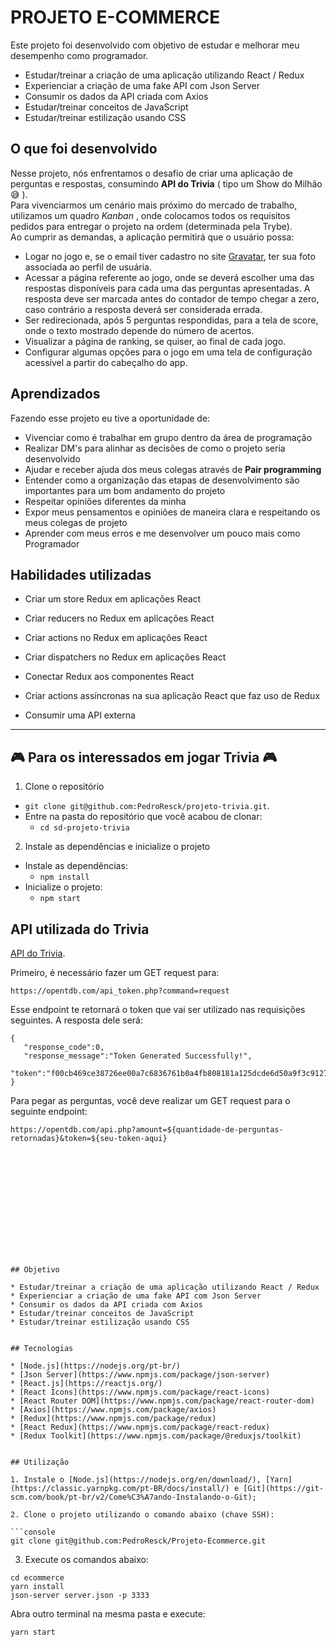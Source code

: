 # PROJETO E-COMMERCE

Este projeto foi desenvolvido com objetivo de estudar e melhorar meu desempenho como programador.

* Estudar/treinar a criação de uma aplicação utilizando React / Redux
* Experienciar a criação de uma fake API com Json Server 
* Consumir os dados da API criada com Axios
* Estudar/treinar conceitos de JavaScript
* Estudar/treinar estilização usando CSS


## O que foi desenvolvido

Nesse projeto, nós enfrentamos o desafio de criar uma aplicação de perguntas e respostas, consumindo **API do Trivia** ( tipo um Show do Milhão :sweat_smile: ).<br>
Para vivenciarmos um cenário mais próximo do mercado de trabalho, utilizamos um quadro _Kanban_ , onde colocamos todos os requisitos pedidos para entregar o projeto na ordem (determinada pela Trybe).<br>
Ao cumprir as demandas, a aplicação permitirá que o usuário possa:

  - Logar no jogo e, se o email tiver cadastro no site [Gravatar](https://pt.gravatar.com/), ter sua foto associada ao perfil de usuária.
  - Acessar a página referente ao jogo, onde se deverá escolher uma das respostas disponíveis para cada uma das perguntas apresentadas. A resposta deve ser marcada antes do contador de tempo chegar a zero, caso contrário a resposta deverá ser considerada errada.
  - Ser redirecionada, após 5 perguntas respondidas, para a tela de score, onde o texto mostrado depende do número de acertos.
  - Visualizar a página de ranking, se quiser, ao final de cada jogo.
  - Configurar algumas opções para o jogo em uma tela de configuração acessível a partir do cabeçalho do app.

## Aprendizados

Fazendo esse projeto eu tive a oportunidade de:
- Vivenciar como é trabalhar em grupo dentro da área de programação 
- Realizar DM's para alinhar as decisões de como o projeto seria desenvolvido
- Ajudar e receber ajuda dos meus colegas através de **Pair programming**
- Entender como a organização das etapas de desenvolvimento são importantes para um bom andamento do projeto
- Respeitar opiniões diferentes da minha 
- Expor meus pensamentos e opiniões de maneira clara e respeitando os meus colegas de projeto
- Aprender com meus erros e me desenvolver um pouco mais como Programador

## Habilidades utilizadas 

  - Criar um store Redux em aplicações React

  - Criar reducers no Redux em aplicações React

  - Criar actions no Redux em aplicações React

  - Criar dispatchers no Redux em aplicações React

  - Conectar Redux aos componentes React

  - Criar actions assíncronas na sua aplicação React que faz uso de Redux
  
  - Consumir uma API externa
  
---


## :video_game: Para os interessados em jogar Trivia :video_game:

1. Clone o repositório
  * `git clone git@github.com:PedroResck/projeto-trivia.git`.
  * Entre na pasta do repositório que você acabou de clonar:
    * `cd sd-projeto-trivia`
  
2. Instale as dependências e inicialize o projeto
  * Instale as dependências:
    * `npm install`
  * Inicialize o projeto:
    * `npm start` 


## API utilizada do Trivia

[API do Trivia](https://opentdb.com/api_config.php).

Primeiro, é necessário fazer um GET request para:

```
https://opentdb.com/api_token.php?command=request
```

Esse endpoint te retornará o token que vai ser utilizado nas requisições seguintes. A resposta dele será:

```
{
   "response_code":0,
   "response_message":"Token Generated Successfully!",
   "token":"f00cb469ce38726ee00a7c6836761b0a4fb808181a125dcde6d50a9f3c9127b6"
}
```

Para pegar as perguntas, você deve realizar um GET request para o seguinte endpoint:

```
https://opentdb.com/api.php?amount=${quantidade-de-perguntas-retornadas}&token=${seu-token-aqui}














## Objetivo

* Estudar/treinar a criação de uma aplicação utilizando React / Redux
* Experienciar a criação de uma fake API com Json Server 
* Consumir os dados da API criada com Axios
* Estudar/treinar conceitos de JavaScript
* Estudar/treinar estilização usando CSS


## Tecnologias

* [Node.js](https://nodejs.org/pt-br/)
* [Json Server](https://www.npmjs.com/package/json-server)
* [React.js](https://reactjs.org/)
* [React Icons](https://www.npmjs.com/package/react-icons)
* [React Router DOM](https://www.npmjs.com/package/react-router-dom)
* [Axios](https://www.npmjs.com/package/axios)
* [Redux](https://www.npmjs.com/package/redux)
* [React Redux](https://www.npmjs.com/package/react-redux)
* [Redux Toolkit](https://www.npmjs.com/package/@reduxjs/toolkit)


## Utilização

1. Instale o [Node.js](https://nodejs.org/en/download/), [Yarn](https://classic.yarnpkg.com/pt-BR/docs/install/) e [Git](https://git-scm.com/book/pt-br/v2/Come%C3%A7ando-Instalando-o-Git);

2. Clone o projeto utilizando o comando abaixo (chave SSH):

```console
git clone git@github.com:PedroResck/Projeto-Ecommerce.git
```

3. Execute os comandos abaixo:

```console
cd ecommerce
yarn install
json-server server.json -p 3333
```

Abra outro terminal na mesma pasta e execute:

```console
yarn start
```
